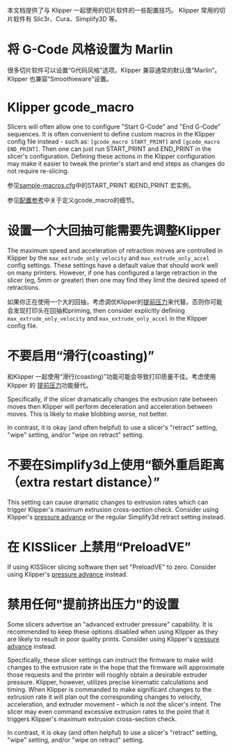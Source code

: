 本文档提供了与 Klipper 一起使用的切片软件的一些配置技巧。 Klipper 常用的切片软件有 Slic3r、Cura、Simplify3D 等。

# 将 G-Code 风格设置为 Marlin

很多切片软件可以设置“G代码风格”选项。Klipper 兼容通常的默认值“Marlin”。Klipper 也兼容“Smoothieware”设置。

# Klipper gcode_macro

Slicers will often allow one to configure "Start G-Code" and "End G-Code"
sequences. It is often convenient to define custom macros in the Klipper config
file instead - such as: `[gcode_macro START_PRINT]` and `[gcode_macro END_PRINT]`.
Then one can just run START_PRINT and END_PRINT in the slicer's configuration.
Defining these actions in the Klipper configuration may make it easier to tweak
the printer's start and end steps as changes do not require re-slicing.

参见[sample-macros.cfg](../config/sample-macros.cfg)中的START_PRINT 和END_PRINT 宏实例。

参见[配置参考](Config_Reference.md#gcode_macro)中关于定义gcode_macro的细节。

# 设置一个大回抽可能需要先调整Klipper

The maximum speed and acceleration of retraction moves are controlled in Klipper
by the `max_extrude_only_velocity` and `max_extrude_only_accel` config settings.
These settings have a default value that should work well on many printers.
However, if one has configured a large retraction in the slicer (eg, 5mm or
greater) then one may find they limit the desired speed of retractions.

如果你正在使用一个大的回抽，考虑调优Klipper的[提前压力](Pressure_Advance.md)来代替。否则你可能会发现打印头在回抽和priming,
then consider explicitly defining `max_extrude_only_velocity` and
`max_extrude_only_accel` in the Klipper config file.

# 不要启用“滑行(coasting)”

和Klipper 一起使用“滑行(coasting)”功能可能会导致打印质量不佳。考虑使用 Klipper 的
[提前压力](Pressure_Advance.md)功能替代。

Specifically, if the slicer dramatically changes the extrusion rate between
moves then Klipper will perform deceleration and acceleration between moves.
This is likely to make blobbing worse, not better.

In contrast, it is okay (and often helpful) to use a slicer's "retract" setting,
"wipe" setting, and/or "wipe on retract" setting.

# 不要在Simplify3d上使用“额外重启距离（extra restart distance）”

This setting can cause dramatic changes to extrusion rates which can trigger
Klipper's maximum extrusion cross-section check. Consider using Klipper's
[pressure advance](Pressure_Advance.md) or the regular Simplify3d retract
setting instead.

# 在 KISSlicer 上禁用“PreloadVE”

If using KISSlicer slicing software then set "PreloadVE" to zero. Consider using
Klipper's [pressure advance](Pressure_Advance.md) instead.

# 禁用任何"提前挤出压力"的设置

Some slicers advertise an "advanced extruder pressure" capability. It is
recommended to keep these options disabled when using Klipper as they are likely
to result in poor quality prints. Consider using Klipper's [pressure
advance](Pressure_Advance.md) instead.

Specifically, these slicer settings can instruct the firmware to make wild
changes to the extrusion rate in the hope that the firmware will approximate
those requests and the printer will roughly obtain a desirable extruder
pressure. Klipper, however, utilizes precise kinematic calculations and timing.
When Klipper is commanded to make significant changes to the extrusion rate it
will plan out the corresponding changes to velocity, acceleration, and extruder
movement - which is not the slicer's intent. The slicer may even command
excessive extrusion rates to the point that it triggers Klipper's maximum
extrusion cross-section check.

In contrast, it is okay (and often helpful) to use a slicer's "retract" setting,
"wipe" setting, and/or "wipe on retract" setting.

